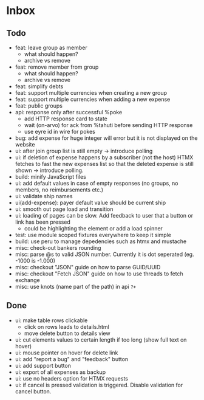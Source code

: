 # Inbox

## Todo

- feat: leave group as member
    - what should happen?
    - archive vs remove
- feat: remove member from group
    - what should happen?
    - archive vs remove
- feat: simplify debts
- feat: support multiple currencies when creating a new group
- feat: support multiple currencies when adding a new expense
- feat: public groups
- api: response only after successful %poke
    - add HTTP response card to state
    - wait (on-arvo) for ack from %tahuti before sending HTTP response
    - use eyre id in wire for pokes
- bug: add expense for huge integer will error but it is not displayed on the website
- ui: after join group list is still empty -> introduce polling
- ui: if deletion of expense happens by a subscriber (not the host) HTMX fetches to fast the new expenses list so that the deleted expense is still shown -> introduce polling.
- build: minify JavaScript files
- ui: add default values in case of empty responses (no groups, no members, no reimbursements etc.)
- ui: validate ship names
- ui(add-expense): payer default value should be current ship
- ui: smooth out page load and transition
- ui: loading of pages can be slow. Add feedback to user that a button or link has been pressed
    - could be highlighting the element or add a load spinner
- test: use module scoped fixtures everywhere to keep it simple
- build: use peru to manage depedencies such as htmx and mustache
- misc: check-out bankers rounding
- misc: parse @s to valid JSON number. Currently it is dot seperated (eg. -1000 is -1.000)
- misc: checkout "JSON" guide on how to parse GUID/UUID
- misc: checkout "Fetch JSON" guide on how to use threads to fetch exchange
- misc: use knots (name part of the path) in api `?+`

## Done

- ui: make table rows clickable
    - click on rows leads to details.html
    - move delete button to details view
- ui: cut elements values to certain length if too long (show full text on hover)
- ui: mouse pointer on hover for delete link
- ui: add "report a bug" and "feedback" button
- ui: add support button
- ui: export of all expenses as backup
- ui: use no headers option for HTMX requests
- ui: if cancel is pressed validation is triggered. Disable validation for cancel button.
